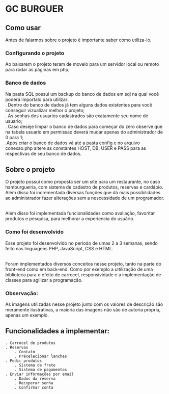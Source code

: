 # GC BURGUER

## Como usar

Antes de falarmos sobre o projeto é importante saber como utiliza-lo.

### Configurando o projeto
Ao baixarem o projeto teram de movelo para um servidor local ou remoto para rodar as páginas em php;

### Banco de dados
Na pasta SQL possui um backup do banco de dados em sql na qual você poderá importalo para utilizar: <br>
    . Dentro do banco de dados já tem alguns dados existentes para você conseguir vizualizar melhor o projeto;<br>
        . As senhas dos usuarios cadastrados são exatamente seu nome de usuario;<br>
    . Caso deseje limpar o banco de dados para começar do zero observe que na tabela usuario em permissao deverá mudar apenas do administrador de 0 para 1;<br>
    .Após criar o banco de dados vá até a pasta config e no arquivo conexao.php altere as constantes HOST, DB, USER e PASS para as respectivas de seu banco de dados.<br>

## Sobre o projeto
O projeto possui como proposta ser um site para um restaurante, no caso hamburgueiria, com sistema de cadastro de produtos, reservas e cardápio. Além disso foi incrementada diversas funções que dá mais possibilidades ao administrador fazer alterações sem a nescessidade de um programador.<br><br>

Além disso foi implementada funcionalidades como avaliação, favoritar produtos e pesquisa, para melhorar a experiencia do usuário.

### Como foi desenvolvido
Esse projeto foi desenvolvido no periodo de umas 2 a 3 semanas, sendo feito nas linguagens PHP, JavaScript, CSS e HTML.<br><br>

Foram implementados diversos conceitos nesse projeto, tanto na parte do front-end como em back-end. Como por exemplo a ultilização de uma biblioteca para o efeito de carrocel, responsividade e a implementação de classes para agilizar a programação.

### Observação:
As imagens utilizadas nesse projeto junto com os valores de descrição são meramente ilustrativas, a maioria das imagens não são de autoria própria, apenas um exemplo.

## Funcionalidades a implementar:
    . Carrocel de produtos
    . Reservas
        . Contato
        . Précelecionar lanches
    . Pedir produtos
        . Sistema de frete
        . Sistema de pagamentos
    . Enviar informações por email
        . Dados da reserva
        . Recuperar senha
        . Confirmar conta
